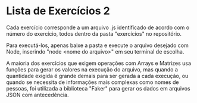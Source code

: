 # Lista de Exercícios 2

Cada exercício corresponde a um arquivo .js identificado de acordo com o número do exercício, todos dentro da pasta "exercícios" no repositório.

Para executá-los, apenas baixe a pasta e execute o arquivo desejado com Node, inserindo "node \<nome do arquivo>" em seu terminal de escolha.

A maioria dos exercícios que exigem operações com Arrays e Matrizes usa funções para gerar os valores na execução do arquivo, mas quando a quantidade exigida é grande demais para ser gerada a cada execução, ou quando se necessita de informações mais complexas como nomes de pessoas, foi utilizada a biblioteca "Faker" para gerar os dados em arquivos JSON com antecedência.
